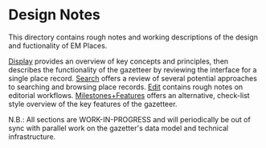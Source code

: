 # Design Notes

This directory contains rough notes and working descriptions of the design and fuctionality of EM Places. 

[Display][1] provides an overview of key concepts and principles, then describes the functionality of the gazetteer by reviewing the interface for a single place record. [Search][2] offers a review of several potential approaches to searching and browsing place records. [Edit][3] contains rough notes on editorial workflows. [Milestones+Features][4] offers an alternative, check-list style overview of the key features of the gazetteer.

N.B.: All sections are WORK-IN-PROGRESS and will periodically be out of sync with parallel work on the gazetter's data model and technical infrastructure.

[1]:	/design/display.md
[2]:	/design/search.md
[3]:	/design/edit.md
[4]:  /design/milestones+features.md
